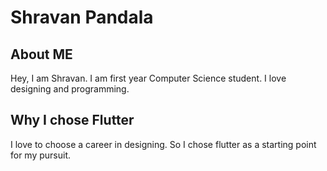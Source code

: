# Shravan Pandala
## About ME
Hey, I am Shravan. I am first year Computer Science student. I love designing and programming.

## Why I chose Flutter
I love to choose a career in designing. So I chose flutter as a starting point for my pursuit.
